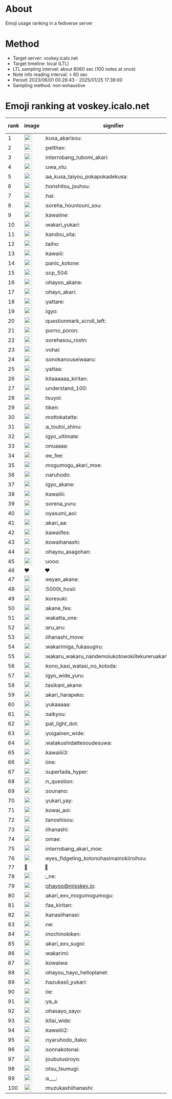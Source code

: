# About
Emoji usage ranking in a fediverse server

# Method
- Target server: voskey.icalo.net
- Target timeline: local (LTL)
- LTL sampling interval: about 6060 sec (100 notes at once)
- Note info reading interval: > 60 sec
- Period: 2023/06/01 00:26:43 - 2025/01/25 17:39:00 
- Sampling method: non-exhaustive

# Emoji ranking at voskey.icalo.net

|rank|image|signifier|type|frequency score|
|----|----|----|----|----|
|1|<img height="24" src="https://voskey.icalo.net/emoji/kusa_akarisou.webp">|:kusa_akarisou:|custom|37787|
|2|<img height="24" src="https://voskey.icalo.net/emoji/petthex.webp">|:petthex:|custom|29613|
|3|<img height="24" src="https://voskey.icalo.net/emoji/interrobang_tubomi_akari.webp">|:interrobang_tubomi_akari:|custom|15116|
|4|<img height="24" src="https://voskey.icalo.net/emoji/uwa_xtu.webp">|:uwa_xtu:|custom|12685|
|5|<img height="24" src="https://voskey.icalo.net/emoji/aa_kusa_taiyou_pokapokadekusa.webp">|:aa_kusa_taiyou_pokapokadekusa:|custom|12202|
|6|<img height="24" src="https://voskey.icalo.net/emoji/honshitsu_jouhou.webp">|:honshitsu_jouhou:|custom|10381|
|7|<img height="24" src="https://voskey.icalo.net/emoji/hai.webp">|:hai:|custom|8876|
|8|<img height="24" src="https://voskey.icalo.net/emoji/soreha_hountouni_sou.webp">|:soreha_hountouni_sou:|custom|7633|
|9|<img height="24" src="https://voskey.icalo.net/emoji/kawaiine.webp">|:kawaiine:|custom|7633|
|10|<img height="24" src="https://voskey.icalo.net/emoji/wakari_yukari.webp">|:wakari_yukari:|custom|7289|
|11|<img height="24" src="https://voskey.icalo.net/emoji/kandou_sita.webp">|:kandou_sita:|custom|7176|
|12|<img height="24" src="https://voskey.icalo.net/emoji/taiho.webp">|:taiho:|custom|7040|
|13|<img height="24" src="https://voskey.icalo.net/emoji/kawaiii.webp">|:kawaiii:|custom|6840|
|14|<img height="24" src="https://voskey.icalo.net/emoji/panic_kotone.webp">|:panic_kotone:|custom|6321|
|15|<img height="24" src="https://voskey.icalo.net/emoji/scp_504.webp">|:scp_504:|custom|6079|
|16|<img height="24" src="https://voskey.icalo.net/emoji/ohayoo_akane.webp">|:ohayoo_akane:|custom|5704|
|17|<img height="24" src="https://voskey.icalo.net/emoji/ohayo_akari.webp">|:ohayo_akari:|custom|5573|
|18|<img height="24" src="https://voskey.icalo.net/emoji/yattare.webp">|:yattare:|custom|5043|
|19|<img height="24" src="https://voskey.icalo.net/emoji/igyo.webp">|:igyo:|custom|4976|
|20|<img height="24" src="https://voskey.icalo.net/emoji/questionmark_scroll_left.webp">|:questionmark_scroll_left:|custom|4830|
|21|<img height="24" src="https://voskey.icalo.net/emoji/porno_poron.webp">|:porno_poron:|custom|4574|
|22|<img height="24" src="https://voskey.icalo.net/emoji/sorehasou_rostn.webp">|:sorehasou_rostn:|custom|4543|
|23|<img height="24" src="https://voskey.icalo.net/emoji/vohai.webp">|:vohai:|custom|4461|
|24|<img height="24" src="https://voskey.icalo.net/emoji/sonokanouseiwaaru.webp">|:sonokanouseiwaaru:|custom|4443|
|25|<img height="24" src="https://voskey.icalo.net/emoji/yattaa.webp">|:yattaa:|custom|4223|
|26|<img height="24" src="https://voskey.icalo.net/emoji/kitaaaaaa_kiritan.webp">|:kitaaaaaa_kiritan:|custom|4137|
|27|<img height="24" src="https://voskey.icalo.net/emoji/understand_100.webp">|:understand_100:|custom|3971|
|28|<img height="24" src="https://voskey.icalo.net/emoji/tsuyoi.webp">|:tsuyoi:|custom|3893|
|29|<img height="24" src="https://voskey.icalo.net/emoji/tiken.webp">|:tiken:|custom|3882|
|30|<img height="24" src="https://voskey.icalo.net/emoji/mottokatatte.webp">|:mottokatatte:|custom|3725|
|31|<img height="24" src="https://voskey.icalo.net/emoji/a_toutoi_shinu.webp">|:a_toutoi_shinu:|custom|3662|
|32|<img height="24" src="https://voskey.icalo.net/emoji/igyo_ultimate.webp">|:igyo_ultimate:|custom|3661|
|33|<img height="24" src="https://voskey.icalo.net/emoji/onuaaaa.webp">|:onuaaaa:|custom|3317|
|34|<img height="24" src="https://voskey.icalo.net/emoji/ee_fee.webp">|:ee_fee:|custom|3127|
|35|<img height="24" src="https://voskey.icalo.net/emoji/mogumogu_akari_moe.webp">|:mogumogu_akari_moe:|custom|3111|
|36|<img height="24" src="https://voskey.icalo.net/emoji/naruhodo.webp">|:naruhodo:|custom|3084|
|37|<img height="24" src="https://voskey.icalo.net/emoji/igyo_akane.webp">|:igyo_akane:|custom|3081|
|38|<img height="24" src="https://voskey.icalo.net/emoji/kawaiiii.webp">|:kawaiiii:|custom|3037|
|39|<img height="24" src="https://voskey.icalo.net/emoji/sorena_yuru.webp">|:sorena_yuru:|custom|3010|
|40|<img height="24" src="https://voskey.icalo.net/emoji/oyasumi_aoi.webp">|:oyasumi_aoi:|custom|3004|
|41|<img height="24" src="https://voskey.icalo.net/emoji/akari_aa.webp">|:akari_aa:|custom|2999|
|42|<img height="24" src="https://voskey.icalo.net/emoji/kawaiifes.webp">|:kawaiifes:|custom|2926|
|43|<img height="24" src="https://voskey.icalo.net/emoji/kowaihanashi.webp">|:kowaihanashi:|custom|2843|
|44|<img height="24" src="https://voskey.icalo.net/emoji/ohayou_asagohan.webp">|:ohayou_asagohan:|custom|2821|
|45|<img height="24" src="https://voskey.icalo.net/emoji/uooo.webp">|:uooo:|custom|2772|
|46|❤|❤|unicode|2745|
|47|<img height="24" src="https://voskey.icalo.net/emoji/eeyan_akane.webp">|:eeyan_akane:|custom|2703|
|48|<img height="24" src="https://voskey.icalo.net/emoji/5000t_hosii.webp">|:5000t_hosii:|custom|2670|
|49|<img height="24" src="https://voskey.icalo.net/emoji/koresuki.webp">|:koresuki:|custom|2664|
|50|<img height="24" src="https://voskey.icalo.net/emoji/akane_fes.webp">|:akane_fes:|custom|2663|
|51|<img height="24" src="https://voskey.icalo.net/emoji/wakatta_one.webp">|:wakatta_one:|custom|2654|
|52|<img height="24" src="https://voskey.icalo.net/emoji/aru_aru.webp">|:aru_aru:|custom|2651|
|53|<img height="24" src="https://voskey.icalo.net/emoji/iihanashi_move.webp">|:iihanashi_move:|custom|2606|
|54|<img height="24" src="https://voskey.icalo.net/emoji/wakarimiga_fukasugiru.webp">|:wakarimiga_fukasugiru:|custom|2526|
|55|<img height="24" src="https://voskey.icalo.net/emoji/wakaru_wakaru_nandemoiukotowokiitekureruakanetyan.webp">|:wakaru_wakaru_nandemoiukotowokiitekureruakanetyan:|custom|2516|
|56|<img height="24" src="https://voskey.icalo.net/emoji/kono_kasi_watasi_no_kotoda.webp">|:kono_kasi_watasi_no_kotoda:|custom|2490|
|57|<img height="24" src="https://voskey.icalo.net/emoji/igyo_wide_yuru.webp">|:igyo_wide_yuru:|custom|2479|
|58|<img height="24" src="https://voskey.icalo.net/emoji/tasikani_akane.webp">|:tasikani_akane:|custom|2439|
|59|<img height="24" src="https://voskey.icalo.net/emoji/akari_harapeko.webp">|:akari_harapeko:|custom|2420|
|60|<img height="24" src="https://voskey.icalo.net/emoji/yukaaaaa.webp">|:yukaaaaa:|custom|2322|
|61|<img height="24" src="https://voskey.icalo.net/emoji/saikyou.webp">|:saikyou:|custom|2322|
|62|<img height="24" src="https://voskey.icalo.net/emoji/pat_light_dot.webp">|:pat_light_dot:|custom|2283|
|63|<img height="24" src="https://voskey.icalo.net/emoji/yoigainen_wide.webp">|:yoigainen_wide:|custom|2277|
|64|<img height="24" src="https://voskey.icalo.net/emoji/watakushidattesoudesuwa.webp">|:watakushidattesoudesuwa:|custom|2217|
|65|<img height="24" src="https://voskey.icalo.net/emoji/kawaiiii3.webp">|:kawaiiii3:|custom|2212|
|66|<img height="24" src="https://voskey.icalo.net/emoji/iine.webp">|:iine:|custom|2201|
|67|<img height="24" src="https://voskey.icalo.net/emoji/supertada_hyper.webp">|:supertada_hyper:|custom|2112|
|68|<img height="24" src="https://voskey.icalo.net/emoji/n_question.webp">|:n_question:|custom|2084|
|69|<img height="24" src="https://voskey.icalo.net/emoji/sounano.webp">|:sounano:|custom|2075|
|70|<img height="24" src="https://voskey.icalo.net/emoji/yukari_yay.webp">|:yukari_yay:|custom|2034|
|71|<img height="24" src="https://voskey.icalo.net/emoji/kowai_aoi.webp">|:kowai_aoi:|custom|1984|
|72|<img height="24" src="https://voskey.icalo.net/emoji/tanoshisou.webp">|:tanoshisou:|custom|1968|
|73|<img height="24" src="https://voskey.icalo.net/emoji/iihanashi.webp">|:iihanashi:|custom|1956|
|74|<img height="24" src="https://voskey.icalo.net/emoji/omae.webp">|:omae:|custom|1952|
|75|<img height="24" src="https://voskey.icalo.net/emoji/interrobang_akari_moe.webp">|:interrobang_akari_moe:|custom|1941|
|76|<img height="24" src="https://voskey.icalo.net/emoji/eyes_fidgeting_kotonohasimainokiiroihou.webp">|:eyes_fidgeting_kotonohasimainokiiroihou:|custom|1935|
|77|🤔|🤔|unicode|1869|
|78|<img height="24" src="https://voskey.icalo.net/emoji/_ne.webp">|:_ne:|custom|1858|
|79|<img height="24" src="https://voskey.icalo.net/emoji/ohayoo.webp">|:ohayoo@misskey.io:|custom|1843|
|80|<img height="24" src="https://voskey.icalo.net/emoji/akari_exv_mogumogumogu.webp">|:akari_exv_mogumogumogu:|custom|1831|
|81|<img height="24" src="https://voskey.icalo.net/emoji/faa_kiritan.webp">|:faa_kiritan:|custom|1812|
|82|<img height="24" src="https://voskey.icalo.net/emoji/kanasiihanasi.webp">|:kanasiihanasi:|custom|1790|
|83|<img height="24" src="https://voskey.icalo.net/emoji/ne.webp">|:ne:|custom|1760|
|84|<img height="24" src="https://voskey.icalo.net/emoji/inochinokiken.webp">|:inochinokiken:|custom|1714|
|85|<img height="24" src="https://voskey.icalo.net/emoji/akari_exv_sugoi.webp">|:akari_exv_sugoi:|custom|1709|
|86|<img height="24" src="https://voskey.icalo.net/emoji/wakarimi.webp">|:wakarimi:|custom|1706|
|87|<img height="24" src="https://voskey.icalo.net/emoji/kowaiwa.webp">|:kowaiwa:|custom|1693|
|88|<img height="24" src="https://voskey.icalo.net/emoji/ohayou_hayo_helloplanet.webp">|:ohayou_hayo_helloplanet:|custom|1681|
|89|<img height="24" src="https://voskey.icalo.net/emoji/hazukasii_yukari.webp">|:hazukasii_yukari:|custom|1675|
|90|<img height="24" src="https://voskey.icalo.net/emoji/iie.webp">|:iie:|custom|1658|
|91|<img height="24" src="https://voskey.icalo.net/emoji/ya_a.webp">|:ya_a:|custom|1626|
|92|<img height="24" src="https://voskey.icalo.net/emoji/ohasayo_sayo.webp">|:ohasayo_sayo:|custom|1619|
|93|<img height="24" src="https://voskey.icalo.net/emoji/kitai_wide.webp">|:kitai_wide:|custom|1613|
|94|<img height="24" src="https://voskey.icalo.net/emoji/kawaiiii2.webp">|:kawaiiii2:|custom|1588|
|95|<img height="24" src="https://voskey.icalo.net/emoji/nyaruhodo_itako.webp">|:nyaruhodo_itako:|custom|1576|
|96|<img height="24" src="https://voskey.icalo.net/emoji/sonnakotonai.webp">|:sonnakotonai:|custom|1557|
|97|<img height="24" src="https://voskey.icalo.net/emoji/joubutusiroyo.webp">|:joubutusiroyo:|custom|1509|
|98|<img height="24" src="https://voskey.icalo.net/emoji/otsu_tsumugi.webp">|:otsu_tsumugi:|custom|1492|
|99|<img height="24" src="https://voskey.icalo.net/emoji/a___.webp">|:a___:|custom|1491|
|100|<img height="24" src="https://voskey.icalo.net/emoji/muzukashiihanashi.webp">|:muzukashiihanashi:|custom|1478|
